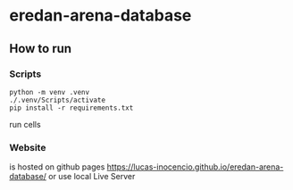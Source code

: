 # eredan-arena-database

## How to run

### Scripts

    python -m venv .venv
    ./.venv/Scripts/activate
    pip install -r requirements.txt

run cells

### Website

is hosted on github pages
https://lucas-inocencio.github.io/eredan-arena-database/
or use local Live Server
